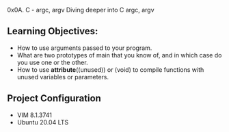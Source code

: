 0x0A. C - argc, argv
Diving deeper into C argc, argv

## Learning Objectives:
* How to use arguments passed to your program.
* What are two prototypes of main that you know of, and in which case do you use one or the other.
* How to use __attribute__((unused)) or (void) to compile functions with unused variables or parameters.

## Project Configuration
* VIM 8.1.3741
* Ubuntu 20.04 LTS
